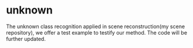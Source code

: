 # unknown
The unknown class  recognition applied in scene reconstruction(my scene repository), we offer a test example to testify our method. The code will be further updated.
